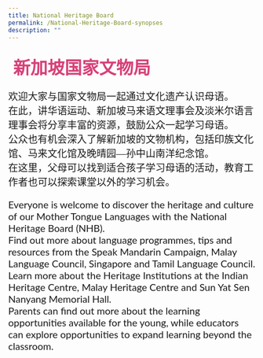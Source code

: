 ```yaml
---
title: National Heritage Board
permalink: /National-Heritage-Board-synopses
description: ""
---
```

<h4 style="font-size: 35px;font-family: KaiTi;padding-top:12px;margin:10px;color: #d84178;">新加坡国家文物局</h4>
<p style="font-size: 20px;font-family: KaiTi;">      欢迎大家与国家文物局一起通过文化遗产认识母语。<br/>
在此，讲华语运动、新加坡马来语文理事会及淡米尔语言理事会将分享丰富的资源，鼓励公众一起学习母语。<br/>
公众也有机会深入了解新加坡的文物机构，包括印族文化馆、马来文化馆及晚晴园—孙中山南洋纪念馆。<br/>
 在这里，父母可以找到适合孩子学习母语的活动，教育工作者也可以探索课堂以外的学习机会。</p>
<p  style="font-size: 20px;font-family:Lato,sans-serif;">Everyone is welcome to discover the heritage and culture of our Mother Tongue Languages with the National Heritage Board (NHB).<br/>
Find out more about language programmes, tips and resources from the Speak Mandarin Campaign, Malay Language Council, Singapore and Tamil Language Council.<br/>
Learn more about the Heritage Institutions at the Indian Heritage Centre, Malay Heritage Centre and Sun Yat Sen Nanyang Memorial Hall.<br/>
Parents can find out more about the learning opportunities available for the young, while educators can explore opportunities to expand learning beyond the classroom. </p>